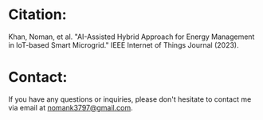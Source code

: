 # Citation:
Khan, Noman, et al. "AI-Assisted Hybrid Approach for Energy Management in IoT-based Smart Microgrid." IEEE Internet of Things Journal (2023).

# Contact:
If you have any questions or inquiries, please don't hesitate to contact me via email at nomank3797@gmail.com.
